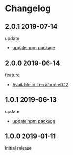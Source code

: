 # Changelog

## 2.0.1 2019-07-14

update

- [update npm package](https://github.com/nekonomokochan/terraform-config-creator/issues/14)

## 2.0.0 2019-06-14

feature

- [Available in Terraform v0.12](https://github.com/nekonomokochan/terraform-config-creator/pull/13)

## 1.0.1 2019-06-13

update

- [update npm package](https://github.com/nekonomokochan/terraform-config-creator/issues/9)

## 1.0.0 2019-01-11

Initial release

